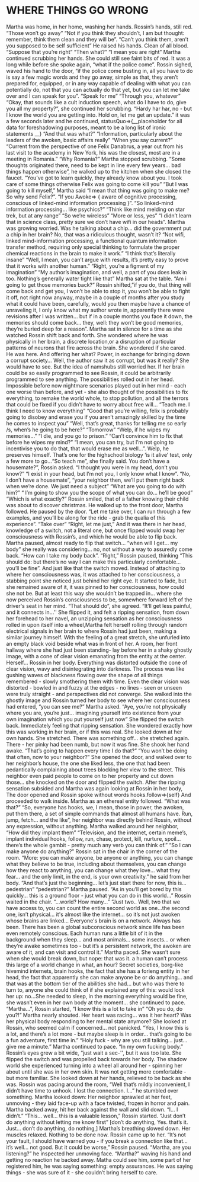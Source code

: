 # WHERE THINGS GO WRONG

Martha was home, in her home, washing her hands. Rossin’s hands, still red. “Those won’t go away”
“Not if you think they shouldn’t, I am but thought: remember, think them clean and they will be”.
“Can’t you think them, aren’t you supposed to be self sufficient”
He raised his hands. Clean of all blood.
“Suppose that you’re right”
“Then what?”
“I mean you are right”
Martha continued scrubbing her hands. She could still see faint bits of red. It was a long while before she spoke again, “what if the police come”.
Rossin sighed, waved his hand to the door, “if the police come busting in, all you have to do is say a few magic words and they go away, simple as that, they aren’t prepared for, equipped, or in any way capable of dealing with what you can potentially do, not that you can actually do that yet, but you can let me take over and I can speak for you”.
“Speak for me”
“Through you, whatever”
“Okay, that sounds like a cult induction speech, what do I have to do, give you all my property?”, she continued her scrubbing.
“Hardy har har, no - but I know the world you are getting into. Hold on, let me get an update.” it was a few seconds later and he continued,
statusQuo=>{__placeholder for all data for foreshadowing purposes, meant to be a long list of ironic statements __}
“And that was what?”
“Information, particularly about the leaders of the awoken, basic affairs really”
“When you say current?”
“Current from the perspective of one Felix Danabrus, a year out from his last visit to the academy in New York, his was the closest, most are in a meeting in Romania.”
“Why Romania?” Martha stopped scrubbing.
“Some thoughts originated there, need to be kept in line every few years… bad things happen otherwise”, he walked up to the kitchen when she closed the faucet. “You’ve got to learn quickly, they already know about you. I took care of some things otherwise Felix was going to come kill you”
“But I was going to kill myself,” Martha said “I mean that thing was going to make me? So why send Felix?”.
“If you 
Awoke=>
{
aware of cognitive processing, conscious of linked-mind information processing
}”.
“So linked-mind information processing… like psychics?”
“Think like mind melding on star trek, but at any range”
“So we’re wireless”
“More or less, yes”
“I didn’t learn that in science class, pretty sure we don’t have wifi in our heads”. Martha was growing worried. Was he talking about a chip… did the government put a chip in her brain? No, that was a ridiculous thought, wasn’t it?
“Not wifi, linked mind-information processing, a functional quantum information transfer method, requiring only special thinking to formulate the proper chemical reactions in the brain to make it work.”
“I think that’s literally insane”
“Well, I mean, you can’t argue with results, it’s pretty easy to prove that it works with another human.”
“Right, you’re a figment of my imagination”
“My author’s imagination, and well, a part of you does leak in too. Nothing’s generally water tight like that”
Martha sat at the table. “Am i going to get those memories back?”
Rossin shifted,”if you do, that thing will come back and get you, I won’t be able to stop it, you won’t be able to fight it off, not right now anyway, maybe in a couple of months after you study what it could have been, carefully, would you then maybe have a chance of unraveling it, I only know what my author wrote in, apparently there were revisions after I was written… but if in a couple months you face it down, the memories should come back… they, well: they won’t be good memories, they’re buried deep for a reason”.
Martha sat in silence for a time as she watched Rossin shift back and forth. She wondered where he was physically in her brain, a discrete location,or a disruption of particular patterns of neurons that fire across the brain. She wondered if she cared. He was here. And offering her what? Power, in exchange for bringing down a corrupt society… Well, the author saw it as corrupt, but was it really?
	She would have to see. But the idea of namshubs still worried her. If her brain could be so easily programmed to see Rossin, it could be arbitrarily programmed to see anything. The possibilities rolled out in her head. Impossible before now nightmare scenarios played out in her mind - each one worse than before, and yet - she also thought of the possibilities to fix everything, to remake the world whole, to stop pollution, and all the terrors that could be fixed if you didn’t have to worry about free will...
	“Teach me. I think I need to know everything”
	“Good that you’re willing, felix is probably going to disobey and erase you if you aren’t amazingly skilled by the time he comes to inspect you”
	“Well, that’s great, thanks for telling me so early /s, when’s he going to be here?”
“Tomorrow”
“Welp, if he wipes my memories…”
“I die, and you go to prison.”
“Can’t convince him to fix that before he wipes my mind?”
“I mean, you can try, but I’m not going to incentivise you to do that, that would erase me as well...”.
Welp, he preserves himself. That’s one for the highschool biology ‘is it alive’ test, only a few more to go...“So teach me”, she finally said. 
You don’t have a housemate?”, Rossin asked.
	“I thought you were in my head, don’t you know?”
	“I exist in your head, but I’m not you, I only know what I know”.
“No, I don’t have a housemate”,
“your neighbor then, we’ll put them right back when we’re done. We just need a subject”
“What are you going to do with him?”
“ I’m going to show you the scope of what you can do… he’ll be good”
“Which is what exactly?”
Rossin smiled, that of a father knowing their child was about to discover christmas. He walked up to the front door, Martha followed. He paused by the door. “Let me take over, I can run through a few examples, and you’ll be along for the ride - grab the qualia of this experience”.
“Take over”
“Right, let me just,”
And it was there in her head, knowledge of a switch, not a literal one, but once flipped would swap her consciousness with Rossin’s, and which he would be able to flip back. Martha paused, almost ready to flip that switch… “when will I get… my body” she really was considering… no, not without a way to assuredly come back. “How can I take my body back”.
	“Right,” Rossin paused, thinking “This should do: but there’s no way I can make this particularly comfortable… you’ll be fine”.
	And just like that the switch moved. Instead of attaching to where her consciousness was, it was attached to her consciousness, a stabbing point she noticed just behind her right eye. It started to fade, but she remained aware of it, it was pinned to her consciousness, how could she not be.
	But at least this way she wouldn’t be trapped in… where she now perceived Rossin’s consciousness to be, somewhere forward left of the driver's seat in her mind. “That should do”, she agreed.
	“It’ll get less painful, and it connects in...''
	She flipped it, and felt a ripping sensation, from down her forehead to her navel, an unzipping sensation as her consciousness rolled in upon itself into a wheel,Martha felt herself rolling through random electrical signals in her brain to where Rossin had just been, making a similar journey himself. With the feeling of a great stretch, she unfurled into an empty black void beside what was in front of her.
A room, her front hallway where she had just been standing- lay before her in a shaky ghostly image, with a cone of clear vision emanating from the entity at the center. Herself… Rossin in her body.
Everything was distorted outside the cone of clear vision, wavy and disintegrating into darkness. The process was like gushing waves of blackness flowing over the shape of all things remembered - slowly smothering them with time. 
Even the clear vision was distorted - bowled in and fuzzy at the edges - no lines - seen or unseen were truly straight - and perspectives did not converge.
 She walked into the ghostly image and Rossin turned her body to see where her consciousness had entered, “you can see me?” Martha asked.
“Aye, you’re not physically where you are, you’re just… imagining yourself into existence from your own imagination which you put yourself just now”
 She flipped the switch back. Immediately feeling that ripping sensation. She wondered exactly how this was working in her brain, or if this was real.
She looked down at her own hands. She stretched. There was something off… she stretched again. There - her pinky had been numb, but now it was fine. She shook her hand awake. “That’s going to happen every time I do that?”
“You won’t be doing that often, now to your neighbor?”
She opened the door, and walked over to her neighbor’s house, the one she liked less, the one that had been pedantically complaining about trees blocking her view to the street. This neighbor even paid people to come on to her property and cut down those… she knocked on the door and flipped the switch.
 After the ripping sensation subsided and Martha was again looking at Rossin in her body, The door opened and Rossin spoke without words hooks.follow=>{self} And proceeded to walk inside. Martha as an ethereal entity followed. 
“What was that?”
“So, everyone has hooks, we, I mean, those in power, the awoken, put them there, a set of simple commands that almost all humans have. Run, jump, fetch… and the like”, her neighbor was directly behind Rossin, without any expression, without anything.
 Martha walked around her neighbor, “How did they implant them”
“Television, and the internet, certain meme’s, implant individual hooks, follow, run, chase, protect, kill, nurture, spoil… there’s the whole gambit - pretty much any verb you can think of.” 
“So I can make anyone do anything?”
Rossin sat in the chair in the corner of the room. “More: you can make anyone, be anyone or anything, you can change what they believe to be true, including about themselves, you can change how they react to anything, you can change what they love… what they fear… and the only limit, in the end, is your own creativity.” he said from her body. “And that’s just the beginning… let’s just start there for now, this is… pedestrian”
“pedestrian?” Martha paused.
“As in you’ll get bored by this quickly… this is a ground floor - just what you can do in this world...” Rossin waited in the chair.
“...world? How many…”
“Just two.. Well, two that we have access to, you can count the entire second world as one...the second one, isn’t physical… it's almost like the internet… so it’s not just awoken whose brains are linked… Everyone's brain is on a network. Always has been. There has been a global subconscious network since life has been even remotely conscious. Each human runs a little bit of it in the background when they sleep… and most animals… some insects… or when they’re awake sometimes too - but it’s a persistent network, the awoken are aware of it, and can visit and control it.”
Martha paced. She wasn’t sure when she would break down, but nope: that was it. a human can’t process this large of a world change in what, an hour? Secret societies, borg-like hivemind internets, brain hooks, the fact that she has a forieng entity in her head, the fact that apparently she can make anyone be or do anything… and  that was at the bottom tier of the abilities she had… but who was there to turn to, anyone she could think of if she explained any of this: would lock her up: no...She needed to sleep, in the morning everything would be fine, she wasn’t even in her own body at the moment… she continued to pace.
“Martha...”, Rossin started, “I know this is a lot to take in”
	“Oh you do, do you?!” Martha nearly shouted. Her heart was racing… was it her heart? Was her physical body responding to her mental state anymore? She looked at Rossin, who seemed calm if concerned… not panicked. 
“Yes, I know this is a lot, and there’s a lot more - but maybe sleep is in order… that’s going to be a fun adventure, first time in.”
“Holy fuck - why are you still talking… just… give me a minute.” Martha continued to pace. “In my own fucking body.”
Rossin’s eyes grew a bit wide, “just wait a sec-'', but it was too late. She flipped the switch and was propelled back towards her body. The shadow world she experienced turning into a wheel all around her - spinning her about until she was in her own skin. It was not getting more comfortable - but more familiar. She looked down at her hands, relieved to be back as she was.
Rossin was pacing around the room, “Well that’s mildly inconvenient, I didn’t have time to unhook. I lost the connection. I...” he stumbled over something. Martha looked down:
Her neighbor sprawled at her feet, unmoving - they laid face-up with a face twisted, frozen in horror and pain.
Martha backed away, hit her back against the wall and slid down. “I… I didn’t.”
“This… well… this is a valuable lesson,” Rossin started. “Just don’t do anything without letting me know first”
	[don’t do anything,
Yes. that’s it. Just… don’t do anything,
do nothing,]
Martha’s breathing slowed down. Her muscles relaxed. Nothing to be done now. Rossin came up to her. “It’s not your fault, I should have warned you - if you break a connection like that… it’s well… not good. But it could be worse,” Rossin paused. “Martha, are you listening?” he inspected her unmoving face. “Martha?” waving his hand and getting no reaction he backed away.
Matha could see him, some part of her registered him, he was saying something: empty assurances. He was saying things - she was sure of it - she couldn’t bring herself to care.
